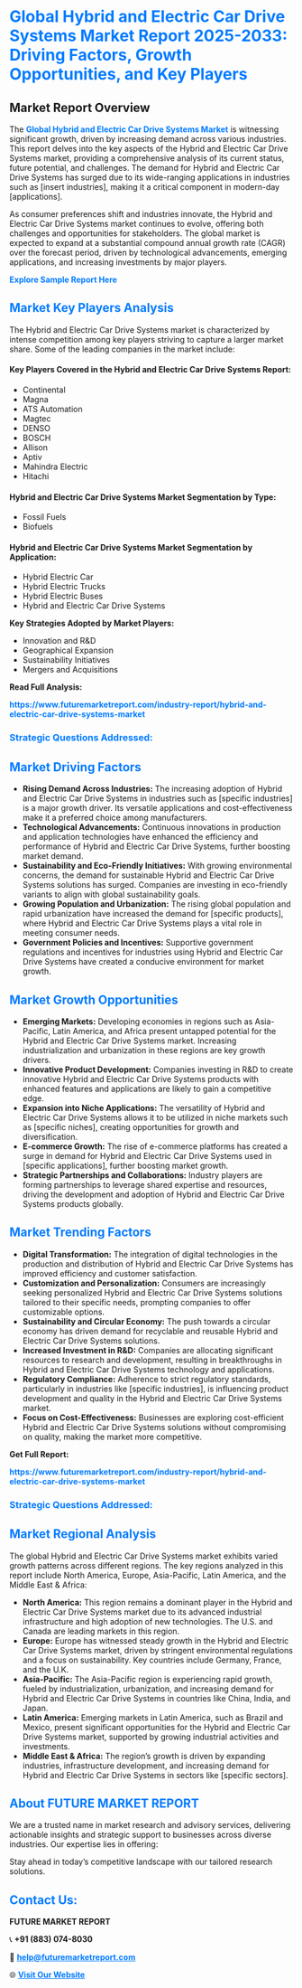 <h1 style="color: #007BFF;">Global Hybrid and Electric Car Drive Systems Market Report 2025-2033: Driving Factors, Growth Opportunities, and Key Players</h1>

<section id="overview">
<h2>Market Report Overview</h2>
<p>The <a href="https://www.futuremarketreport.com/industry-report/hybrid-and-electric-car-drive-systems-market" style="color: #007BFF; text-decoration: none;"><strong>Global Hybrid and Electric Car Drive Systems Market</strong></a> is witnessing significant growth, driven by increasing demand across various industries. This report delves into the key aspects of the Hybrid and Electric Car Drive Systems market, providing a comprehensive analysis of its current status, future potential, and challenges. The demand for Hybrid and Electric Car Drive Systems has surged due to its wide-ranging applications in industries such as [insert industries], making it a critical component in modern-day [applications].</p>
<p>As consumer preferences shift and industries innovate, the Hybrid and Electric Car Drive Systems market continues to evolve, offering both challenges and opportunities for stakeholders. The global market is expected to expand at a substantial compound annual growth rate (CAGR) over the forecast period, driven by technological advancements, emerging applications, and increasing investments by major players.</p>
</section>

<section id="overview">
<p><a href="https://www.futuremarketreport.com/request-sample/reportId=111420" style="color: #007BFF; text-decoration: none;"><strong>Explore Sample Report Here</strong></a></p>
</section>

<section id="key-players">
<h2 style="color: #007BFF;">Market Key Players Analysis</h2>
<p>The Hybrid and Electric Car Drive Systems market is characterized by intense competition among key players striving to capture a larger market share. Some of the leading companies in the market include:</p>
<h4>Key Players Covered in the Hybrid and Electric Car Drive Systems Report:</h4>
<ul><li>Continental</li><li>Magna</li><li>ATS Automation</li><li>Magtec</li><li>DENSO</li><li>BOSCH</li><li>Allison</li><li>Aptiv</li><li>Mahindra Electric</li><li>Hitachi</li></ul>
<h4>Hybrid and Electric Car Drive Systems Market Segmentation by Type:</h4>
<ul><li>Fossil Fuels</li><li>Biofuels</li></ul>

<h4>Hybrid and Electric Car Drive Systems Market Segmentation by Application:</h4>
<ul><li>Hybrid Electric Car</li><li>Hybrid Electric Trucks</li><li>Hybrid Electric Buses</li><li>Hybrid and Electric Car Drive Systems</li></ul>
<p><strong>Key Strategies Adopted by Market Players:</strong></p>
<ul>
<li>Innovation and R&D</li>
<li>Geographical Expansion</li>
<li>Sustainability Initiatives</li>
<li>Mergers and Acquisitions</li>
</ul>
</section>

<section>
<p><strong>Read Full Analysis: </strong></p><a href="https://www.futuremarketreport.com/industry-report/hybrid-and-electric-car-drive-systems-market" style="color: #007BFF; text-decoration: none;"><strong>https://www.futuremarketreport.com/industry-report/hybrid-and-electric-car-drive-systems-market</strong></a>
<h3 style="color: #007BFF;">Strategic Questions Addressed:</h3>
</section>

<section id="driving-factors">
<h2 style="color: #007BFF;">Market Driving Factors</h2>
<ul>
<li><strong>Rising Demand Across Industries:</strong> The increasing adoption of Hybrid and Electric Car Drive Systems in industries such as [specific industries] is a major growth driver. Its versatile applications and cost-effectiveness make it a preferred choice among manufacturers.</li>
<li><strong>Technological Advancements:</strong> Continuous innovations in production and application technologies have enhanced the efficiency and performance of Hybrid and Electric Car Drive Systems, further boosting market demand.</li>
<li><strong>Sustainability and Eco-Friendly Initiatives:</strong> With growing environmental concerns, the demand for sustainable Hybrid and Electric Car Drive Systems solutions has surged. Companies are investing in eco-friendly variants to align with global sustainability goals.</li>
<li><strong>Growing Population and Urbanization:</strong> The rising global population and rapid urbanization have increased the demand for [specific products], where Hybrid and Electric Car Drive Systems plays a vital role in meeting consumer needs.</li>
<li><strong>Government Policies and Incentives:</strong> Supportive government regulations and incentives for industries using Hybrid and Electric Car Drive Systems have created a conducive environment for market growth.</li>
</ul>
</section>

<section id="growth-opportunities">
<h2 style="color: #007BFF;">Market Growth Opportunities</h2>
<ul>
<li><strong>Emerging Markets:</strong> Developing economies in regions such as Asia-Pacific, Latin America, and Africa present untapped potential for the Hybrid and Electric Car Drive Systems market. Increasing industrialization and urbanization in these regions are key growth drivers.</li>
<li><strong>Innovative Product Development:</strong> Companies investing in R&D to create innovative Hybrid and Electric Car Drive Systems products with enhanced features and applications are likely to gain a competitive edge.</li>
<li><strong>Expansion into Niche Applications:</strong> The versatility of Hybrid and Electric Car Drive Systems allows it to be utilized in niche markets such as [specific niches], creating opportunities for growth and diversification.</li>
<li><strong>E-commerce Growth:</strong> The rise of e-commerce platforms has created a surge in demand for Hybrid and Electric Car Drive Systems used in [specific applications], further boosting market growth.</li>
<li><strong>Strategic Partnerships and Collaborations:</strong> Industry players are forming partnerships to leverage shared expertise and resources, driving the development and adoption of Hybrid and Electric Car Drive Systems products globally.</li>
</ul>
</section>

<section id="trending-factors">
<h2 style="color: #007BFF;">Market Trending Factors</h2>
<ul>
<li><strong>Digital Transformation:</strong> The integration of digital technologies in the production and distribution of Hybrid and Electric Car Drive Systems has improved efficiency and customer satisfaction.</li>
<li><strong>Customization and Personalization:</strong> Consumers are increasingly seeking personalized Hybrid and Electric Car Drive Systems solutions tailored to their specific needs, prompting companies to offer customizable options.</li>
<li><strong>Sustainability and Circular Economy:</strong> The push towards a circular economy has driven demand for recyclable and reusable Hybrid and Electric Car Drive Systems solutions.</li>
<li><strong>Increased Investment in R&D:</strong> Companies are allocating significant resources to research and development, resulting in breakthroughs in Hybrid and Electric Car Drive Systems technology and applications.</li>
<li><strong>Regulatory Compliance:</strong> Adherence to strict regulatory standards, particularly in industries like [specific industries], is influencing product development and quality in the Hybrid and Electric Car Drive Systems market.</li>
<li><strong>Focus on Cost-Effectiveness:</strong> Businesses are exploring cost-efficient Hybrid and Electric Car Drive Systems solutions without compromising on quality, making the market more competitive.</li>
</ul>
</section>

<section>
<p><strong>Get Full Report: </strong></p><a href="https://www.futuremarketreport.com/industry-report/hybrid-and-electric-car-drive-systems-market" style="color: #007BFF; text-decoration: none;"><strong>https://www.futuremarketreport.com/industry-report/hybrid-and-electric-car-drive-systems-market</strong></a>
<h3 style="color: #007BFF;">Strategic Questions Addressed:</h3>
</section>


<section id="regional-analysis">
<h2 style="color: #007BFF;">Market Regional Analysis</h2>
<p>The global Hybrid and Electric Car Drive Systems market exhibits varied growth patterns across different regions. The key regions analyzed in this report include North America, Europe, Asia-Pacific, Latin America, and the Middle East & Africa:</p>
<ul>
<li><strong>North America:</strong> This region remains a dominant player in the Hybrid and Electric Car Drive Systems market due to its advanced industrial infrastructure and high adoption of new technologies. The U.S. and Canada are leading markets in this region.</li>
<li><strong>Europe:</strong> Europe has witnessed steady growth in the Hybrid and Electric Car Drive Systems market, driven by stringent environmental regulations and a focus on sustainability. Key countries include Germany, France, and the U.K.</li>
<li><strong>Asia-Pacific:</strong> The Asia-Pacific region is experiencing rapid growth, fueled by industrialization, urbanization, and increasing demand for Hybrid and Electric Car Drive Systems in countries like China, India, and Japan.</li>
<li><strong>Latin America:</strong> Emerging markets in Latin America, such as Brazil and Mexico, present significant opportunities for the Hybrid and Electric Car Drive Systems market, supported by growing industrial activities and investments.</li>
<li><strong>Middle East & Africa:</strong> The region’s growth is driven by expanding industries, infrastructure development, and increasing demand for Hybrid and Electric Car Drive Systems in sectors like [specific sectors].</li>
</ul>
</section>

<footer>
<h2 style="color: #007BFF;">About FUTURE MARKET REPORT</h2>
<p>We are a trusted name in market research and advisory services, delivering actionable insights and strategic support to businesses across diverse industries. Our expertise lies in offering:</p>

<p>Stay ahead in today’s competitive landscape with our tailored research solutions.</p>

<h2 style="color: #007BFF;">Contact Us:</h2>
<p><strong>FUTURE MARKET REPORT</strong></p>
<p>📞 <strong>+91 (883) 074-8030</strong></p>
<p>📧 <strong><a href="mailto:help@futuremarketreport.com" style="color: #007BFF;">help@futuremarketreport.com</a></strong></p>
<p>🌐 <strong><a href="https://www.futuremarketreport.com/" style="color: #007BFF;">Visit Our Website</a></strong></p>
</footer>